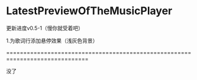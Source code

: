 # LatestPreviewOfTheMusicPlayer

更新进度v0.5-1（慢你就受着吧）

1.为歌词行添加悬停效果（浅灰色背景）

==============================================================================

没了
